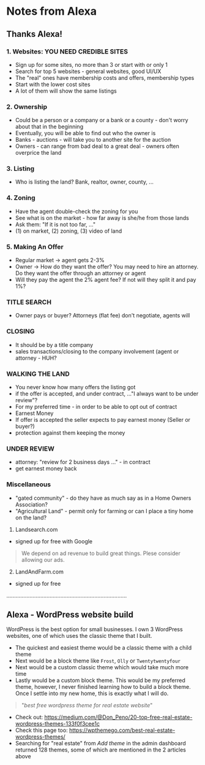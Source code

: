 # Notes from Alexa

## Thanks Alexa!

### 1. Websites: YOU NEED CREDIBLE SITES

- Sign up for some sites, no more than 3 or start with or only 1
- Search for top 5 websites - general websites, good UI/UX
- The "real" ones have membership costs and offers, membership types
- Start with the lower cost sites
- A lot of them will show the same listings

### 2. Ownership

- Could be a person or a company or a bank or a county - don't worry about that in the beginning
- Eventually, you will be able to find out who the owner is
- Banks - auctions - will take you to another site for the auction
- Owners - can range from bad deal to a great deal - owners often overprice the land

### 3. Listing

- Who is listing the land? Bank, realtor, owner, county, ...

### 4. Zoning

- Have the agent double-check the zoning for you
- See what is on the market - how far away is she/he from those lands
- Ask them: "If it is not too far, …"
- (1) on market, (2) zoning, (3) video of land

### 5. Making An Offer

- Regular market -> agent gets 2-3%
- Owner -> How do they want the offer? You may need to hire an attorney. Do they want the offer through an attorney or agent
- Will they pay the agent the 2% agent fee? If not will they split it and pay 1%?

### TITLE SEARCH

- Owner pays or buyer? Attorneys (flat fee) don't negotiate, agents will

### CLOSING

- It should be by a title company
- sales transactions/closing to the company involvement (agent or attorney - HUH?

### WALKING THE LAND

- You never know how many offers the listing got
- if the offer is accepted, and under contract, …"I always want to be under review"?
- For my preferred time - in order to be able to opt out of contract
- Earnest Money
- If offer is accepted the seller expects to pay earnest money (Seller or buyer?)
- protection against them keeping the money

### UNDER REVIEW

- attorney: "review for 2 business days …" - in contract
- get earnest money back

### Miscellaneous

- "gated community" - do they have as much say as in a Home Owners Association?
- "Agricultural Land" - permit only for farming or can I place a tiny home on the land?

1. Landsearch.com

- signed up for free with Google

> We depend on ad revenue to build great things. Plese consider allowing our ads.

2. LandAndFarm.com

- signed up for free

..............................................................................

## Alexa - WordPress website build

WordPress is the best option for small businesses. I own 3 WordPress websites, one of which uses the classic theme that I built.

- The quickest and easiest theme would be a classic theme with a child theme
- Next would be a block theme like `Frost`, `Olly` or `Twentytwentyfour`
- Next would be a custom classic theme which would take much more time
- Lastly would be a custom block theme. This would be my preferred theme, however, I never finished learning how to build a block theme. Once I settle into my new home, this is exactly what I will do.

> "_best free wordpress theme for real estate website_"

- Check out: https://medium.com/@Don_Peno/20-top-free-real-estate-wordpress-themes-133f0f3cee1c
- Check this page too: https://wpthemego.com/best-real-estate-wordpress-themes/
- Searching for "real estate" from _Add theme_ in the admin dashboard returned 128 themes, some of which are mentioned in the 2 articles above
